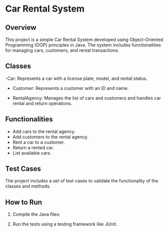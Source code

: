 # Car Rental System

## Overview

This project is a simple Car Rental System developed using Object-Oriented Programming (OOP) principles in Java. The system includes functionalities for managing cars, customers, and rental transactions.

## Classes

-Car: Represents a car with a license plate, model, and rental status.

- Customer: Represents a customer with an ID and name.

- RentalAgency: Manages the list of cars and customers and handles car rental and return operations.

## Functionalities

- Add cars to the rental agency.
- Add customers to the rental agency.
- Rent a car to a customer.
- Return a rented car.
- List available cars.

## Test Cases

The project includes a set of test cases to validate the functionality of the classes and methods.

## How to Run

1. Compile the Java files:

2. Run the tests using a testing framework like JUnit.
